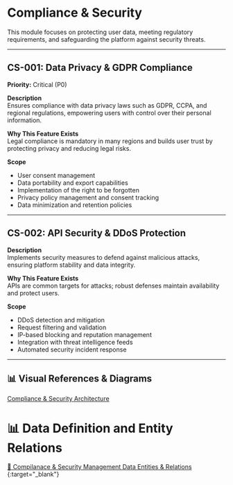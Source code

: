 # Compliance & Security

This module focuses on protecting user data, meeting regulatory requirements, and safeguarding the platform against security threats.

---

## CS-001: Data Privacy & GDPR Compliance

**Priority:** Critical (P0)

**Description**  
Ensures compliance with data privacy laws such as GDPR, CCPA, and regional regulations, empowering users with control over their personal information.

**Why This Feature Exists**  
Legal compliance is mandatory in many regions and builds user trust by protecting privacy and reducing legal risks.

**Scope**

- User consent management
- Data portability and export capabilities
- Implementation of the right to be forgotten
- Privacy policy management and consent tracking
- Data minimization and retention policies

---

## CS-002: API Security & DDoS Protection

**Description**  
Implements security measures to defend against malicious attacks, ensuring platform stability and data integrity.

**Why This Feature Exists**  
APIs are common targets for attacks; robust defenses maintain availability and protect users.

**Scope**

- DDoS detection and mitigation
- Request filtering and validation
- IP-based blocking and reputation management
- Integration with threat intelligence feeds
- Automated security incident response

---

## 📊 Visual References & Diagrams

<a href="https://miro.com/app/board/uXjVJbMT7pg=/?moveToWidget=3458764635547378485&cot=14" target="_blank"> Compliance & Security Architecture </a>

# 📊 Data Definition and Entity Relations

[🔗 Compilanace & Security Management Data Entities & Relations ](../Data_Defination_Sheet/11-compliance--security.md){:target="\_blank"}
